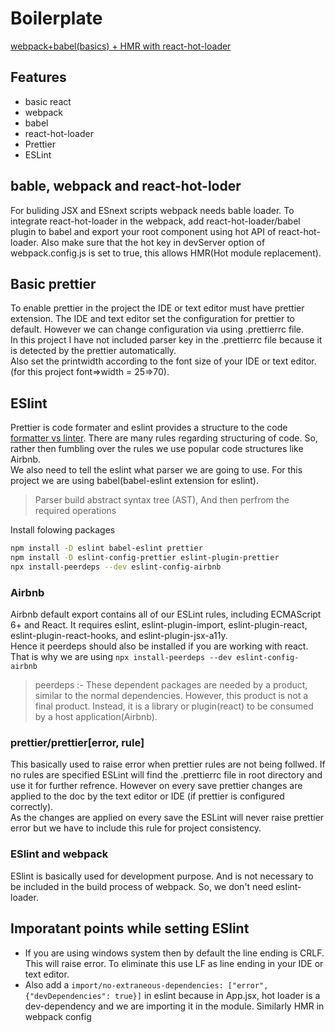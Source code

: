 # Boilerplate

[webpack+babel(basics) + HMR with react-hot-loader](https://docs.google.com/document/d/1DkOYLjroCwYiykL0hdZVTVXWsRx_lPEzdDjEma4G0po/edit#heading=h.dxp0w9fvf833)

## Features

- basic react
- webpack
- babel
- react-hot-loader
- Prettier
- ESLint

## bable, webpack and react-hot-loder
For buliding JSX and ESnext scripts webpack needs bable loader.
To integrate react-hot-loader in the webpack, add react-hot-loader/babel plugin to babel and export your root component using hot API of react-hot-loader.
Also make sure that the hot key in devServer option of webpack.config.js is set to true, this allows HMR(Hot module replacement).

## Basic prettier

To enable prettier in the project the IDE or text editor must have prettier extension. The IDE and text editor set the configuration for prettier to default. However we can change configuration via using .prettierrc file.  
In this project I have not included parser key in the .prettierrc file because it is detected by the prettier automatically.  
Also set the printwidth according to the font size of your IDE or text editor.(for this project font=>width = 25=>70).

## ESlint

Prettier is code formater and eslint provides a structure to the code [formatter vs linter](https://medium.com/@awesomecode/format-code-vs-and-lint-code-95613798dcb3). There are many rules regarding structuring of code. So, rather then fumbling over the rules we use popular code structures like Airbnb.  
We also need to tell the eslint what parser we are going to use. For this project we are using babel(babel-eslint extension for eslint).

> Parser build abstract syntax tree (AST), And then perfrom the required operations

Install folowing packages

```bash
npm install -D eslint babel-eslint prettier
npm install -D eslint-config-prettier eslint-plugin-prettier
npx install-peerdeps --dev eslint-config-airbnb
```

### Airbnb

Airbnb default export contains all of our ESLint rules, including ECMAScript 6+ and React. It requires eslint, eslint-plugin-import, eslint-plugin-react, eslint-plugin-react-hooks, and eslint-plugin-jsx-a11y.  
Hence it peerdeps should also be installed if you are working with react. That is why we are using `npx install-peerdeps --dev eslint-config-airbnb`

> peerdeps :- These dependent packages are needed by a product, similar to the normal dependencies. However, this product is not a final product. Instead, it is a library or plugin(react) to be consumed by a host application(Airbnb).

### prettier/prettier[error, rule]

This basically used to raise error when prettier rules are not being follwed. If no rules are specified ESLint will find the .prettierrc file in root directory and use it for further refrence. However on every save prettier changes are applied to the doc by the text editor or IDE (if prettier is configured correctly).  
As the changes are applied on every save the ESLint will never raise prettier error but we have to include this rule for project consistency.

### ESlint and webpack

ESlint is basically used for development purpose. And is not necessary to be included in the build process of webpack. So, we don't need eslint-loader.

## Imporatant points while setting ESlint

- If you are using windows system then by default the line ending is CRLF. This will raise error. To eliminate this use LF as line ending in your IDE or text editor.
- Also add a
  `import/no-extraneous-dependencies: ["error", {"devDependencies": true}]`
  in eslint because in App.jsx, hot loader is a dev-dependency and we are importing it in the module.
  Similarly HMR in webpack config
